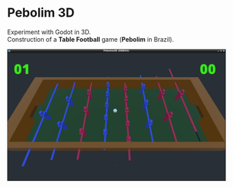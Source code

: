 # Pebolim 3D

Experiment with Godot in 3D.<br>
Construction of a <b>Table Football</b> game (<b>Pebolim</b> in Brazil).

![Display](https://github.com/jpenrici/Godot_Games_Experiments/blob/main/Pebolim3D_Project_C%23/display/display.png)
